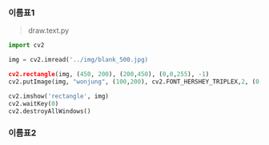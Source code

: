### 이름표1

> draw.text.py
```python
import cv2

img = cv2.imread('../img/blank_500.jpg)

cv2.rectangle(img, (450, 200), (200,450), (0,0,255), -1)
cv2.putImage(img, "wonjung", (100,200), cv2.FONT_HERSHEY_TRIPLEX,2, (0,0,0))

cv2.imshow('rectangle', img)
cv2.waitKey(0)
cv2.destroyAllWindows()
```

### 이름표2

>

